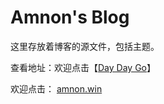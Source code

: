 # Amnon's Blog

这里存放着博客的源文件，包括主题。

查看地址：欢迎点击【[Day Day Go](http://amnon.win)】

欢迎点击： [amnon.win](http://amnon.win)

